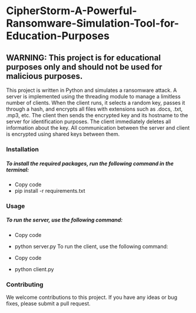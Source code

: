 # CipherStorm-A-Powerful-Ransomware-Simulation-Tool-for-Education-Purposes


## WARNING: This project is for educational purposes only and should not be used for malicious purposes.

This project is written in Python and simulates a ransomware attack. A server is implemented using the threading module to manage a limitless number of clients. When the client runs, it selects a random key, passes it through a hash, and encrypts all files with extensions such as .docs, .txt, .mp3, etc. The client then sends the encrypted key and its hostname to the server for identification purposes. The client immediately deletes all information about the key. All communication between the server and client is encrypted using shared keys between them.

### Installation
##### To install the required packages, run the following command in the terminal:

- Copy code
- pip install -r requirements.txt

### Usage
##### To run the server, use the following command:

- Copy code
- python server.py
To run the client, use the following command:

- Copy code
- python client.py
### Contributing
We welcome contributions to this project. If you have any ideas or bug fixes, please submit a pull request.
